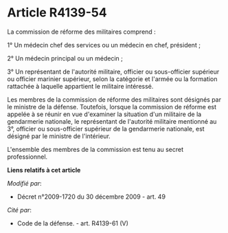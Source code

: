# Article R4139-54

La commission de réforme des militaires comprend :

1° Un médecin chef des services ou un médecin en chef, président ;

2° Un médecin principal ou un médecin ;

3° Un représentant de l'autorité militaire, officier ou sous-officier supérieur ou officier marinier supérieur, selon la
catégorie et l'armée ou la formation rattachée à laquelle appartient le militaire intéressé.

Les membres de la commission de réforme des militaires sont désignés par le ministre de la défense. Toutefois, lorsque la
commission de réforme est appelée à se réunir en vue d'examiner la situation d'un militaire de la gendarmerie nationale, le
représentant de l'autorité militaire mentionné au 3°, officier ou sous-officier supérieur de la gendarmerie nationale, est
désigné par le ministre de l'intérieur.

L'ensemble des membres de la commission est tenu au secret professionnel.

**Liens relatifs à cet article**

_Modifié par_:

  - Décret n°2009-1720 du 30 décembre 2009 - art. 49

_Cité par_:

  - Code de la défense. - art. R4139-61 (V)
